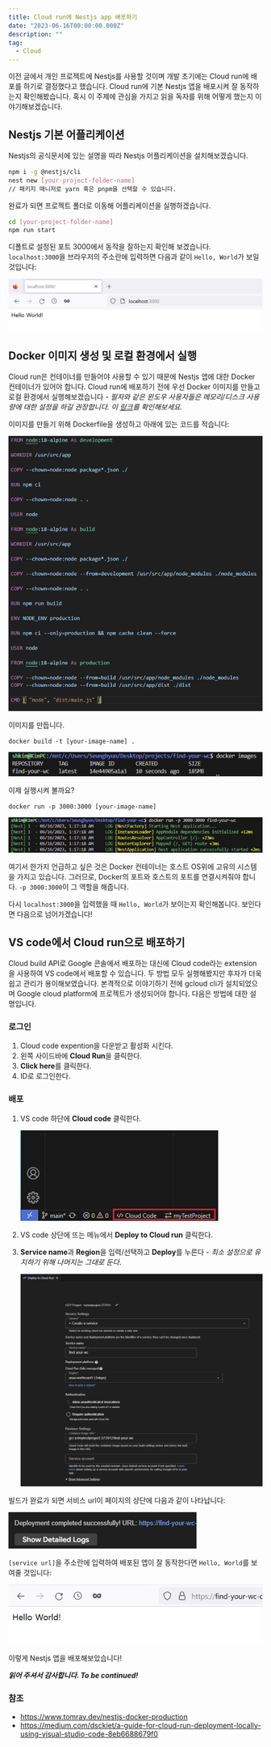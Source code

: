 ```yaml
---
title: Cloud run에 Nestjs app 배포하기
date: "2023-06-16T00:00:00.000Z"
description: ""
tag:
  - Cloud
---
```


이전 글에서 개인 프로젝트에 Nestjs를 사용할 것이며 개발 초기에는 Cloud run에 배포를 하기로 결정했다고 했습니다. Cloud run에 기본 Nestjs 앱을 배포시켜 잘 동작하는지 확인해봤습니다. 혹시 이 주제에 관심을 가지고 읽을 독자를 위해 어떻게 했는지 이야기해보겠습니다.

## Nestjs 기본 어플리케이션

Nestjs의 공식문서에 있는 설명을 따라 Nestjs 어플리케이션을 설치해보겠습니다.

```bash
npm i -g @nestjs/cli
nest new [your-project-folder-name]
// 패키지 매니저로 yarn 혹은 pnpm을 선택할 수 있습니다.
```

완료가 되면 프로젝트 폴더로 이동해 어플리케이션을 실행하겠습니다.

```bash
cd [your-project-folder-name]
npm run start
```

디폴트로 설정된 포트 3000에서 동작을 잘하는지 확인해 보겠습니다. `localhost:3000`을 브라우저의 주소란에 입력하면 다음과 같이 `Hello, World`가 보일 것입니다:

![check-server](../imgs/2023-06-16/check-server.png)

## Docker 이미지 생성 및 로컬 환경에서 실행

Cloud run은 컨테이너를 만들어야 사용할 수 있기 때문에 Nestjs 앱에 대한 Docker 컨테이너가 있어야 합니다. Cloud run에 배포하기 전에 우선 Docker 이미지를 만들고 로컬 환경에서 실행해보겠습니다 - _필자와 같은 윈도우 사용자들은 메모리/디스크 사용량에 대한 설정을 하길 권장합니다. 이 [링크](https://learn.microsoft.com/en-us/windows/wsl/wsl-config)를 확인해보세요._

이미지를 만들기 위해 Dockerfile을 생성하고 아래에 있는 코드를 적습니다:

![dockerfile](../imgs/2023-06-16/dockerfile.png)

이미지를 만듭니다.

```
docker build -t [your-image-name] .
```

![docker-create-image](../imgs/2023-06-16/docker-create-image.png)

이제 실행시켜 볼까요?

```
docker run -p 3000:3000 [your-image-name]
```

![docker-run](../imgs/2023-06-16/docker-run.png)

여기서 한가지 언급하고 싶은 것은 Docker 컨테이너는 호스트 OS위에 고유의 시스템을 가지고 있습니다. 그러므로, Docker의 포트와 호스트의 포트를 연결시켜줘야 합니다. `-p 3000:3000`이 그 역할을 해줍니다.

다시 `localhost:3000`을 입력했을 때 `Hello, World`가 보이는지 확인해봅니다. 보인다면 다음으로 넘어가겠습니다!

## VS code에서 Cloud run으로 배포하기

Cloud build API로 Google 콘솔에서 배포하는 대신에 Cloud code라는 extension을 사용하여 VS code에서 배포할 수 있습니다. 두 방법 모두 실행해봤지만 후자가 더욱 쉽고 관리가 용이해보였습니다. 본격적으로 이야기하기 전에 gcloud cli가 설치되었으며 Google cloud platform에 프로젝트가 생성되어야 합니다. 다음은 방법에 대한 설명입니다.

### 로그인

1. Cloud code expention을 다운받고 활성화 시킨다.
2. 왼쪽 사이드바에 **Cloud Run**을 클릭한다.
3. **Click here**를 클릭한다.
4. ID로 로그인한다.

### 배포

1. VS code 하단에 **Cloud code** 클릭한다.

   ![cloud-code-extension](../imgs/2023-06-16/cloud-code-extension.png)

2. VS code 상단에 뜨는 메뉴에서 **Deploy to Cloud run** 클릭한다.
3. **Service name**과 **Region**을 입력/선택하고 **Deploy**를 누른다 - _최소 설정으로 유지하기 위해 나머지는 그대로 둔다_.

   ![cloud-run-vs-code](../imgs/2023-06-16/cloud-run-vs-code.png)

빌드가 완료가 되면 서비스 url이 페이지의 상단에 다음과 같이 나타납니다:

![successfully-url](../imgs/2023-06-16/successfully-url.png)

`[service url]`을 주소란에 입력하여 배포된 앱이 잘 동작한다면 `Hello, World`를 보여줄 것입니다:

![deploy-finished](../imgs/2023-06-16/deploy-finished.png)

이렇게 Nestjs 앱을 배포해보았습니다!

_**읽어 주셔서 감사합니다. To be continued!**_

### 참조

- https://www.tomray.dev/nestjs-docker-production
- https://medium.com/dsckiet/a-guide-for-cloud-run-deployment-locally-using-visual-studio-code-8eb6688679f0
